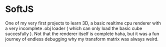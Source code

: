 # SoftJS
One of my very first projects to learn 3D, a basic realtime cpu renderer with a very incomplete .obj loader ( which can only load the basic cube succesfully ).
Not that the renderer itself is complete haha, but it was a fun journey of endless debugging why my transform matrix was always weird.

